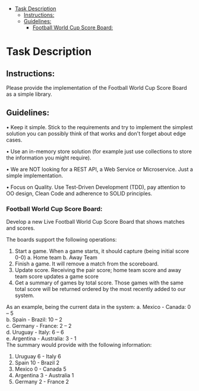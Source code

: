 <!-- TOC -->
* [Task Description](#task-description)
  * [Instructions:](#instructions)
  * [Guidelines:](#guidelines)
    * [Football World Cup Score Board:](#football-world-cup-score-board)
<!-- TOC -->
# Task Description
## Instructions:
Please provide the implementation of the Football World Cup Score Board as a simple
library.

## Guidelines:
• Keep it simple. Stick to the requirements and try to implement the simplest
solution you can possibly think of that works and don't forget about edge cases.

• Use an in-memory store solution (for example just use collections to store
the information you might require).

• We are NOT looking for a REST API, a Web Service or Microservice. Just
a simple implementation.

• Focus on Quality. Use Test-Driven Development (TDD), pay attention to
OO design, Clean Code and adherence to SOLID principles.

### Football World Cup Score Board:
Develop a new Live Football World Cup Score Board that shows matches and scores.

The boards support the following operations:
1. Start a game. When a game starts, it should capture (being initial score 0-0)
   a. Home team
   b. Away Team
2. Finish a game. It will remove a match from the scoreboard.
3. Update score. Receiving the pair score; home team score and away team score
   updates a game score
4. Get a summary of games by total score. Those games with the same total score
   will be returned ordered by the most recently added to our system.

As an example, being the current data in the system:
a. Mexico - Canada: 0 – 5 \
b. Spain - Brazil: 10 – 2 \
c. Germany - France: 2 – 2 \
d. Uruguay - Italy: 6 – 6 \
e. Argentina - Australia: 3 - 1 \
The summary would provide with the following information:
1. Uruguay 6 - Italy 6
2. Spain 10 - Brazil 2
3. Mexico 0 - Canada 5
4. Argentina 3 - Australia 1
5. Germany 2 - France 2
